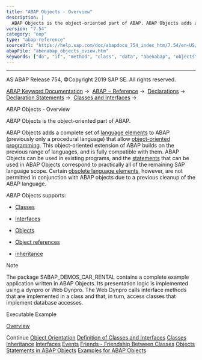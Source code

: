 ```yaml
---
title: "ABAP Objects - Overview"
description: |
  ABAP Objects is the object-oriented part of ABAP. ABAP Objects adds a complete set of language elements(https://help.sap.com/doc/abapdocu_754_index_htm/7.54/en-US/abenobjects_keywords.htm) to ABAP (previously only a procedural language) that allow object-oriented programming(https://help.sap.com
version: "7.54"
category: "oop"
type: "abap-reference"
sourceUrl: "https://help.sap.com/doc/abapdocu_754_index_htm/7.54/en-US/abenabap_objects_oview.htm"
abapFile: "abenabap_objects_oview.htm"
keywords: ["do", "if", "method", "class", "data", "abenabap", "objects", "oview"]
---
```


* * *

AS ABAP Release 754, ©Copyright 2019 SAP SE. All rights reserved.

[ABAP Keyword Documentation](https://help.sap.com/doc/abapdocu_754_index_htm/7.54/en-US/abenabap.htm) →  [ABAP − Reference](https://help.sap.com/doc/abapdocu_754_index_htm/7.54/en-US/abenabap_reference.htm) →  [Declarations](https://help.sap.com/doc/abapdocu_754_index_htm/7.54/en-US/abendeclarations.htm) →  [Declaration Statements](https://help.sap.com/doc/abapdocu_754_index_htm/7.54/en-US/abenabap_declarations.htm) →  [Classes and Interfaces](https://help.sap.com/doc/abapdocu_754_index_htm/7.54/en-US/abenclasses_and_interfaces.htm) → 

ABAP Objects - Overview

ABAP Objects is the object-oriented part of ABAP.

ABAP Objects adds a complete set of [language elements](https://help.sap.com/doc/abapdocu_754_index_htm/7.54/en-US/abenobjects_keywords.htm) to ABAP (previously only a procedural language) that allow [object-oriented programming](https://help.sap.com/doc/abapdocu_754_index_htm/7.54/en-US/abenobject_orientation.htm). This object-oriented extension of ABAP builds on the previous range of languages, and is fully compatible with them. ABAP Objects can be used in existing programs, and the [statements](https://help.sap.com/doc/abapdocu_754_index_htm/7.54/en-US/abenabap_objects_differences.htm) that can be used in ABAP Objects correspond to practically all of the remaining SAP language scope. Certain [obsolete language elements](https://help.sap.com/doc/abapdocu_754_index_htm/7.54/en-US/abenoo_differences_obsolete.htm), however, are not permitted in conjunction with ABAP objects due to a previous cleanup of the ABAP language.

ABAP Objects supports:

-   [Classes](https://help.sap.com/doc/abapdocu_754_index_htm/7.54/en-US/abenclasses.htm)

-   [Interfaces](https://help.sap.com/doc/abapdocu_754_index_htm/7.54/en-US/abeninterfac.htm)

-   [Objects](https://help.sap.com/doc/abapdocu_754_index_htm/7.54/en-US/abenobject.htm)

-   [Object references](https://help.sap.com/doc/abapdocu_754_index_htm/7.54/en-US/abenreferences.htm)

-   [inheritance](https://help.sap.com/doc/abapdocu_754_index_htm/7.54/en-US/abeninheritance.htm)

Note

The package SABAP\_DEMOS\_CAR\_RENTAL contains a complete example application written in ABAP Objects. Its presentation logic is implemented using a dynpro or Web Dynpro. The Web Dynpro calls interface methods that are implemented in a class and that, in turn, access classes that implement database accesses.

Executable Example

[Overview](https://help.sap.com/doc/abapdocu_754_index_htm/7.54/en-US/abenabap_objects_abexa.htm)

Continue
[Object Orientation](https://help.sap.com/doc/abapdocu_754_index_htm/7.54/en-US/abenobject_orientation.htm)
[Definition of Classes and Interfaces](https://help.sap.com/doc/abapdocu_754_index_htm/7.54/en-US/abenclass_interface_definition.htm)
[Classes](https://help.sap.com/doc/abapdocu_754_index_htm/7.54/en-US/abenclasses.htm)
[Inheritance](https://help.sap.com/doc/abapdocu_754_index_htm/7.54/en-US/abeninheritance.htm)
[Interfaces](https://help.sap.com/doc/abapdocu_754_index_htm/7.54/en-US/abeninterfac.htm)
[Events](https://help.sap.com/doc/abapdocu_754_index_htm/7.54/en-US/abenevents_overview.htm)
[Friends - Friendship Between Classes](https://help.sap.com/doc/abapdocu_754_index_htm/7.54/en-US/abenfriends.htm)
[Objects](https://help.sap.com/doc/abapdocu_754_index_htm/7.54/en-US/abenobject.htm)
[Statements in ABAP Objects](https://help.sap.com/doc/abapdocu_754_index_htm/7.54/en-US/abenabap_objects_differences.htm)
[Examples for ABAP Objects](https://help.sap.com/doc/abapdocu_754_index_htm/7.54/en-US/abenabap_objects_abexas.htm)
